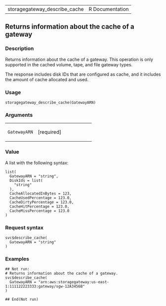 <table style="width: 100%;">
<tbody>
<tr class="odd">
<td>storagegateway_describe_cache</td>
<td style="text-align: right;">R Documentation</td>
</tr>
</tbody>
</table>

## Returns information about the cache of a gateway

### Description

Returns information about the cache of a gateway. This operation is only
supported in the cached volume, tape, and file gateway types.

The response includes disk IDs that are configured as cache, and it
includes the amount of cache allocated and used.

### Usage

    storagegateway_describe_cache(GatewayARN)

### Arguments

<table>
<colgroup>
<col style="width: 35%" />
<col style="width: 65%" />
</colgroup>
<tbody>
<tr class="odd">
<td><code
id="storagegateway_describe_cache_:_GatewayARN">GatewayARN</code></td>
<td><p>[required]</p></td>
</tr>
</tbody>
</table>

### Value

A list with the following syntax:

    list(
      GatewayARN = "string",
      DiskIds = list(
        "string"
      ),
      CacheAllocatedInBytes = 123,
      CacheUsedPercentage = 123.0,
      CacheDirtyPercentage = 123.0,
      CacheHitPercentage = 123.0,
      CacheMissPercentage = 123.0
    )

### Request syntax

    svc$describe_cache(
      GatewayARN = "string"
    )

### Examples

    ## Not run: 
    # Returns information about the cache of a gateway.
    svc$describe_cache(
      GatewayARN = "arn:aws:storagegateway:us-east-1:111122223333:gateway/sgw-12A3456B"
    )

    ## End(Not run)
